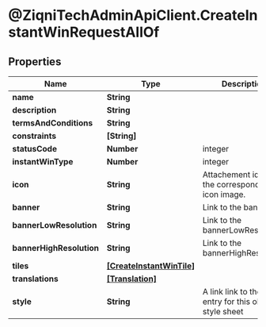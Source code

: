 # @ZiqniTechAdminApiClient.CreateInstantWinRequestAllOf

## Properties

Name | Type | Description | Notes
------------ | ------------- | ------------- | -------------
**name** | **String** |  | 
**description** | **String** |  | [optional] 
**termsAndConditions** | **String** |  | [optional] 
**constraints** | **[String]** |  | [optional] 
**statusCode** | **Number** | integer | [optional] 
**instantWinType** | **Number** | integer | [optional] 
**icon** | **String** | Attachement id for the corresponding icon image. | [optional] 
**banner** | **String** | Link to the banner | [optional] 
**bannerLowResolution** | **String** | Link to the bannerLowResolution | [optional] 
**bannerHighResolution** | **String** | Link to the bannerHighResolution | [optional] 
**tiles** | [**[CreateInstantWinTile]**](CreateInstantWinTile.md) |  | [optional] 
**translations** | [**[Translation]**](Translation.md) |  | [optional] 
**style** | **String** | A link link to the cms entry for this objects style sheet | [optional] 


